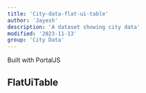 ```yaml
---
title: 'City-data-flat-ui-table'
author: 'Jayesh'
description: 'A dataset showing city data'
modified: '2023-11-13'
group: 'City Data'
---
```


Built with PortalJS

## FlatUiTable

<FlatUiTable url="https://storage.openspending.org/alberta-budget/__os_imported__alberta_total.csv" fullWidth="true"/>